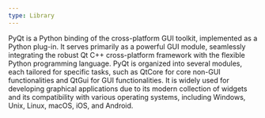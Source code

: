 ```yaml
---
type: Library
---
```


PyQt is a Python binding of the cross-platform GUI toolkit, implemented as a Python plug-in. It serves primarily as a powerful GUI module, seamlessly integrating the robust Qt C++ cross-platform framework with the flexible Python programming language. PyQt is organized into several modules, each tailored for specific tasks, such as QtCore for core non-GUI functionalities and QtGui for GUI functionalities. It is widely used for developing graphical applications due to its modern collection of widgets and its compatibility with various operating systems, including Windows, Unix, Linux, macOS, iOS, and Android.